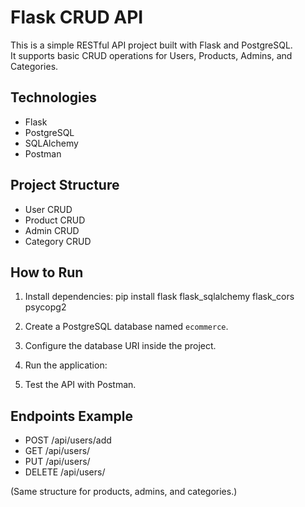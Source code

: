 # Flask CRUD API

This is a simple RESTful API project built with Flask and PostgreSQL.  
It supports basic CRUD operations for Users, Products, Admins, and Categories.

## Technologies
- Flask
- PostgreSQL
- SQLAlchemy
- Postman

## Project Structure
- User CRUD
- Product CRUD
- Admin CRUD
- Category CRUD

## How to Run
1. Install dependencies:
pip install flask flask_sqlalchemy flask_cors psycopg2

2. Create a PostgreSQL database named `ecommerce`.

3. Configure the database URI inside the project.

4. Run the application:
   
5. Test the API with Postman.

## Endpoints Example
- POST /api/users/add
- GET /api/users/
- PUT /api/users/<id>
- DELETE /api/users/<id>

(Same structure for products, admins, and categories.)
